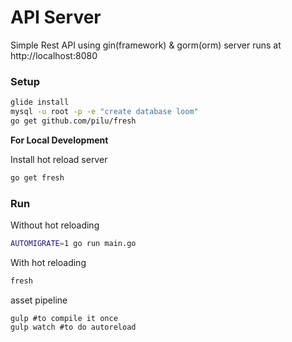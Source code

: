 # API Server

Simple Rest API using gin(framework) & gorm(orm)
server runs at http://localhost:8080


### Setup
```bash
glide install
mysql -u root -p -e "create database loom"
go get github.com/pilu/fresh
```

__For Local Development__

Install hot reload server
```bash
go get fresh
```

### Run

Without hot reloading
```bash
AUTOMIGRATE=1 go run main.go
```

With hot reloading
```bash
fresh
```

asset pipeline
```
gulp #to compile it once
gulp watch #to do autoreload
```
